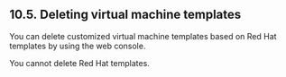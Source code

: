## 10.5. Deleting virtual machine templates




You can delete customized virtual machine templates based on Red Hat templates by using the web console.

You cannot delete Red Hat templates.

